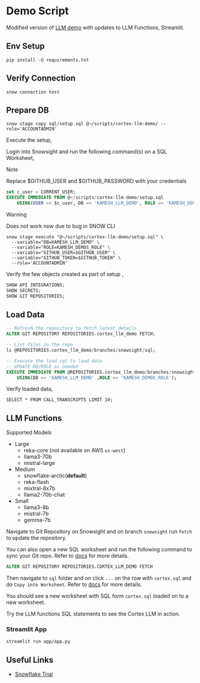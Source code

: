 # Demo Script

Modified version of [LLM demo](https://medium.com/snowflake/run-3-useful-llm-inference-jobs-in-minutes-with-snowflake-cortex-743a6096fff8) with updates to LLM Functions, Streamlit.

## Env Setup

```shell
pip install -U requirements.txt
```

## Verify Connection

```shell
snow connection test
```

## Prepare DB

```shell
snow stage copy sql/setup.sql @~/scripts/cortex-llm-demo/ --role='ACCOUNTADMIN'
```

Execute the setup,

Login into Snowsight and run the following command(s) on a SQL Worksheet,

> [!NOTE]
> Replace $GITHUB_USER and $GITHUB_PASSWORD with your credentials

```sql
set c_user = CURRENT_USER;
EXECUTE IMMEDIATE FROM @~/scripts/cortex-llm-demo/setup.sql
    USING(USER => $c_user, DB => 'KAMESH_LLM_DEMO', ROLE => 'KAMESH_DEMOS_ROLE',GITHUB_USER => '$GITHUB_USER', GITHUB_TOKEN => '$GITHUB_PASSWORD');
```

> [!WARNING]
> Does not work now due to bug in SNOW CLI
>
> ```shell
> snow stage execute "@~/scripts/cortex-llm-demo/setup.sql" \
>   --variable="DB=KAMESH_LLM_DEMO" \
>   --variable="ROLE=KAMESH_DEMOS_ROLE" \
>   --variable="GITHUB_USER=$GITHUB_USER" \
>   --variable="GITHUB_TOKEN=$GITHUB_TOKEN" \
>   --role='ACCOUNTADMIN'
> ```

Verify the few objects created as part of setup ,

```sql
SHOW API INTEGRATIONS;
SHOW SECRETS;
SHOW GIT REPOSITORIES;
```

## Load Data

```sql
-- Refresh the repository to fetch latest details
ALTER GIT REPOSITORY REPOSITORIES.cortex_llm_demo FETCH;

-- List files in the repo
ls @REPOSITORIES.cortex_llm_demo/branches/snowsight/sql;

-- Execute the load.sql to load data
-- UPDATE DB/ROLE as needed
EXECUTE IMMEDIATE FROM @REPOSITORIES.cortex_llm_demo/branches/snowsight/sql/load.sql
    USING(DB => 'KAMESH_LLM_DEMO' ,ROLE => 'KAMESH_DEMOS_ROLE');
```

Verify loaded data,

```shell
SELECT * FROM CALL_TRANSCRIPTS LIMIT 10;
```

## LLM Functions

Supported Models

- Large
  - reka-core (not available on AWS `us-west`)
  - llama3-70b
  - mistral-large
- Medium
  - snowflake-arctic(**default**)
  - reka-flash
  - mixtral-8x7b
  - llama2-70b-chat
- Small
  - llama3-8b
  - mistral-7b
  - gemma-7b

Navigate to Git Repository on Snowsight and on branch `snowsight` run `fetch` to
update the repository.

You can also open a new SQL worksheet and run the following command to sync your
Git repo. Refer to [docs](https://docs.snowflake.com/en/developer-guide/git/git-operations#refresh-a-repository-stage-from-the-repository) for more details.

```SQL
ALTER GIT REPOSITORY REPOSITORIES.CORTEX_LLM_DEMO FETCH
```

Then navigate to `sql` folder and on click `...` on the row with `cortex.sql` and
do `Copy into Worksheet`. Refer to [docs](https://docs.snowflake.com/en/developer-guide/git/git-operations#copy-repository-based-code-into-a-worksheet) for more details.

You should see a new worksheet with SQL form `cortex.sql` loaded on to a new worksheet.

Try the LLM functions SQL statements to see the Cortex LLM in action.

### Streamlit App

```shell
streamlit run app/app.py
```

## Useful Links

- [Snowflake Trial](https://signup.snowflake.com/)
